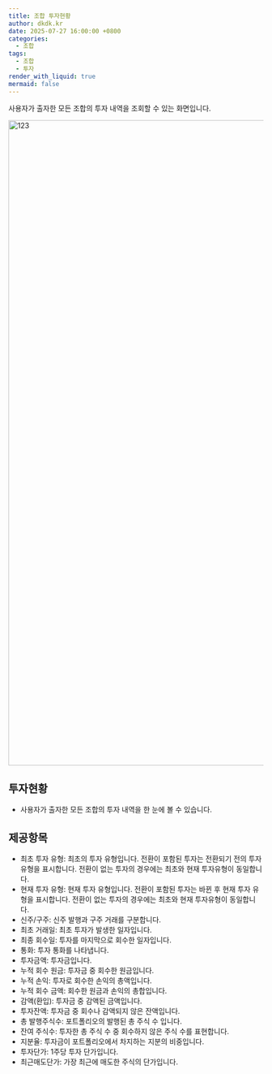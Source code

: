 ```yaml
---
title: 조합 투자현황
author: dkdk.kr
date: 2025-07-27 16:00:00 +0800
categories:
  - 조합
tags:
  - 조합
  - 투자
render_with_liquid: true
mermaid: false
---
```

사용자가 출자한 모든 조합의 투자 내역을 조회할 수 있는 화면입니다. 

<img width="2560" height="1271" alt="123" src="https://github.com/user-attachments/assets/11b22965-0c57-4db9-b327-455d2e78ec5c" />


## 투자현황
- 사용자가 출자한 모든 조합의 투자 내역을 한 눈에 볼 수 있습니다. 

## 제공항목
- 최초 투자 유형: 최초의 투자 유형입니다. 전환이 포함된 투자는 전환되기 전의 투자 유형을 표시합니다. 전환이 없는 투자의 경우에는 최초와 현재 투자유형이 동일합니다.
- 현재 투자 유형: 현재 투자 유형입니다. 전환이 포함된 투자는 바뀐 후 현재 투자 유형을 표시합니다. 전환이 없는 투자의 경우에는 최초와 현재 투자유형이 동일합니다.
- 신주/구주: 신주 발행과 구주 거래를 구분합니다.
- 최초 거래일: 최초 투자가 발생한 일자입니다.
- 최종 회수일: 투자를 마지막으로 회수한 일자입니다. 
- 통화: 투자 통화를 나타냅니다.
- 투자금액: 투자금입니다.
- 누적 회수 원금: 투자금 중 회수한 원금입니다.
- 누적 손익: 투자로 회수한 손익의 총액입니다.
- 누적 회수 금액: 회수한 원금과 손익의 총합입니다.
- 감액(환입): 투자금 중 감액된 금액입니다.
- 투자잔액: 투자금 중 회수나 감액되지 않은 잔액입니다.
- 총 발행주식수: 포트폴리오의 발행된 총 주식 수 입니다.
- 잔여 주식수: 투자한 총 주식 수 중 회수하지 않은 주식 수를 표현합니다.
- 지분율: 투자금이 포트폴리오에서 차지하는 지분의 비중입니다.
- 투자단가: 1주당 투자 단가입니다.
- 최근매도단가: 가장 최근에 매도한 주식의 단가입니다.
